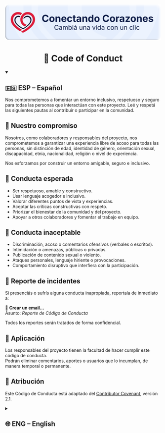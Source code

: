 ![Conectando Corazones – Plataforma solidaria](https://github.com/MVRU/Conectando-Corazones/blob/97a1424f034066140016cf79abf2a67225b20595/public/img/banner.png?raw=true)

<h1 align="center">📜 Code of Conduct</h1>

<details open>
<summary><h2>🇪🇸 ESP – Español</h2></summary>

Nos comprometemos a fomentar un entorno inclusivo, respetuoso y seguro para todas las personas que interactúan con este proyecto. Leé y respetá las siguientes pautas al contribuir o participar en la comunidad.

## 💬 Nuestro compromiso

Nosotros, como colaboradores y responsables del proyecto, nos comprometemos a garantizar una experiencia libre de acoso para todas las personas, sin distinción de edad, identidad de género, orientación sexual, discapacidad, etnia, nacionalidad, religión o nivel de experiencia.

Nos esforzamos por construir un entorno amigable, seguro e inclusivo.

## 🤝 Conducta esperada

- Ser respetuoso, amable y constructivo.
- Usar lenguaje acogedor e inclusivo.
- Valorar diferentes puntos de vista y experiencias.
- Aceptar las críticas constructivas con respeto.
- Priorizar el bienestar de la comunidad y del proyecto.
- Apoyar a otros colaboradores y fomentar el trabajo en equipo.

## 🚫 Conducta inaceptable

- Discriminación, acoso o comentarios ofensivos (verbales o escritos).
- Intimidación o amenazas, públicas o privadas.
- Publicación de contenido sexual o violento.
- Ataques personales, lenguaje hiriente o provocaciones.
- Comportamiento disruptivo que interfiera con la participación.

## 📢 Reporte de incidentes

Si presenciás o sufrís alguna conducta inapropiada, reportala de inmediato a:

📩 **Crear un email...**  
Asunto: _Reporte de Código de Conducta_

Todos los reportes serán tratados de forma confidencial.

## 📌 Aplicación

Los responsables del proyecto tienen la facultad de hacer cumplir este código de conducta.  
Podrán eliminar comentarios, aportes o usuarios que lo incumplan, de manera temporal o permanente.

## 📄 Atribución

Este Código de Conducta está adaptado del [Contributor Covenant](https://www.contributor-covenant.org/es/version/2/1/code_of_conduct/), versión 2.1.

</details>

<details>
<summary><h2>🌐 ENG – English</h2></summary>

We are committed to fostering an inclusive, respectful, and safe environment for everyone who interacts with this project. Please read and adhere to the following guidelines when contributing or engaging with the community.

## 💬 Our Pledge

We as contributors and maintainers pledge to make participation in our community a harassment-free experience for everyone, regardless of age, gender identity, sexual orientation, disability, ethnicity, nationality, religion, or level of experience.

We are committed to building a friendly, safe and inclusive environment.

## 🤝 Expected Behavior

- Be respectful, kind and constructive.
- Use welcoming and inclusive language.
- Respect different viewpoints and experiences.
- Accept constructive criticism with grace.
- Focus on what is best for the community and the project.
- Support fellow contributors and encourage collaboration.

## 🚫 Unacceptable Behavior

- Discrimination, harassment, or offensive comments (verbal or written).
- Public or private intimidation or threats.
- Posting sexual or violent content.
- Trolling, personal attacks, or derogatory comments.
- Disruptive behavior that interferes with community engagement.

## 📢 Reporting

If you witness or experience any unacceptable behavior, please report it immediately to:

📩 **Crear un email...**  
Subject: _Code of Conduct Report_

All reports will be handled confidentially.

## 📌 Enforcement

Project maintainers are responsible for enforcing this code of conduct.  
They have the right to remove comments, commits, code, issues, and contributors that do not comply, temporarily or permanently.

## 📄 Attribution

This Code of Conduct is adapted from the [Contributor Covenant](https://www.contributor-covenant.org/), version 2.1.

</details>